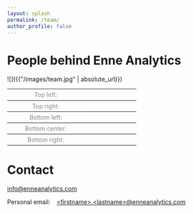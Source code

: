 ```yaml
---
layout: splash
permalink: /team/
author_profile: false
---
```

# People behind Enne Analytics

![]({{"/images/team.jpg" | absolute_url}})

<table style="font-size: 1em; font-weight: normal !important;">
  <tr>
  <th width="180px" style="font-weight: normal; color:#888; padding: 0em; line-height: 180%;">
    Top left:
  </th>
  <th style="padding: 0em;">
    <a href="/team/jarno_lintusaari" style="font-weight: normal; letter-spacing: 1px; color:white; text-decoration: none;">
      Jarno Lintusaari
    </a>
  </th>
  </tr>
  <tr>
  <th style="font-weight: normal; color:#888; padding: 0em; line-height: 180%;">
    Top right:
  </th>
  <th style="padding: 0em;">
    <a href="/team/juho_piironen" style="font-weight: normal; letter-spacing: 1px; color:white; text-decoration: none;">
      Juho Piironen
    </a>
  </th>
  </tr>
  <tr>
  <th style="font-weight: normal; color:#888; padding: 0em; line-height: 180%;">
    Bottom left:
  </th>
  <th style="padding: 0em;">
    <a href="/team/eero_siivola" style="font-weight: normal; letter-spacing: 1px; color:white; text-decoration: none;">
      Eero Siivola
    </a>
  </th>
  </tr>
  <tr>
  <th style="font-weight: normal; color:#888; padding: 0em; line-height: 180%;">
    Bottom center:
  </th>
  <th style="padding: 0em;">
    <a href="/team/ilkka_raiskinen" style="font-weight: normal; letter-spacing: 1px; color:white; text-decoration: none;">
      Ilkka Raiskinen
    </a>
  </th>
  </tr>
  <tr>
  <th style="font-weight: normal; color:#888; padding: 0em; line-height: 180%;">
    Bottom right:
  </th>
  <th style="padding: 0em;">
    <a href="/team/tuomas_sivula" style="font-weight: normal; letter-spacing: 1px; color:white; text-decoration: none;">
      Tuomas Sivula
    </a>
  </th>
  </tr>
</table>




# Contact

<a href="mailto:info@enneanalytics.com">info@enneanalytics.com</a>

Personal email: &ensp;
<a href="mailto:&lt;firstname&gt;.&lt;lastname&gt;@enneanalytics.com">&lt;firstname&gt;.&lt;lastname&gt;@enneanalytics.com</a>
